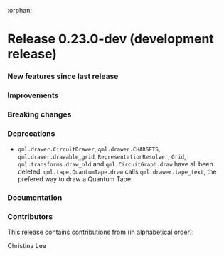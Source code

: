 :orphan:

# Release 0.23.0-dev (development release)

<h3>New features since last release</h3>

<h3>Improvements</h3>

<h3>Breaking changes</h3>

<h3>Deprecations</h3>

* `qml.drawer.CircuitDrawer`, `qml.drawer.CHARSETS`, `qml.drawer.drawable_grid`, `RepresentationResolver`,
  `Grid`, `qml.transforms.draw_old` and `qml.CircuitGraph.draw` have all been deleted. `qml.tape.QuantumTape.draw` calls `qml.drawer.tape_text`, the prefered way to draw a Quantum Tape.

<h3>Documentation</h3>

<h3>Contributors</h3>

This release contains contributions from (in alphabetical order):

Christina Lee